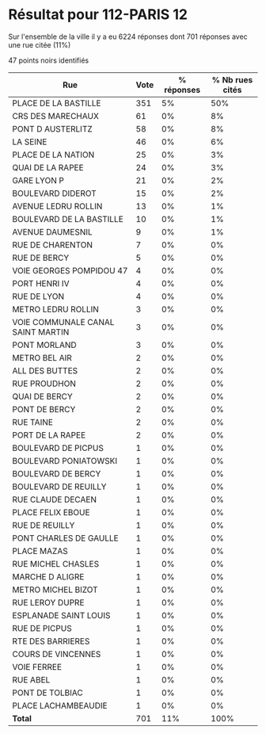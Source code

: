 # Résultat pour 112-PARIS 12

Sur l'ensemble de la ville il y a eu 6224 réponses dont 701 réponses avec une rue citée (11%)

47 points noirs identifiés

| Rue | Vote | % réponses | % Nb rues cités|
|-----|------|------------|----------------|
| PLACE DE LA BASTILLE | 351 | 5% | 50%|
| CRS DES MARECHAUX | 61 | 0% | 8%|
| PONT D AUSTERLITZ | 58 | 0% | 8%|
| LA SEINE | 46 | 0% | 6%|
| PLACE DE LA NATION | 25 | 0% | 3%|
| QUAI DE LA RAPEE | 24 | 0% | 3%|
| GARE LYON P | 21 | 0% | 2%|
| BOULEVARD DIDEROT | 15 | 0% | 2%|
| AVENUE LEDRU ROLLIN | 13 | 0% | 1%|
| BOULEVARD DE LA BASTILLE | 10 | 0% | 1%|
| AVENUE DAUMESNIL | 9 | 0% | 1%|
| RUE DE CHARENTON | 7 | 0% | 0%|
| RUE DE BERCY | 5 | 0% | 0%|
| VOIE GEORGES POMPIDOU 47 | 4 | 0% | 0%|
| PORT HENRI IV | 4 | 0% | 0%|
| RUE DE LYON | 4 | 0% | 0%|
| METRO LEDRU ROLLIN | 3 | 0% | 0%|
| VOIE COMMUNALE CANAL SAINT MARTIN | 3 | 0% | 0%|
| PONT MORLAND | 3 | 0% | 0%|
| METRO BEL AIR | 2 | 0% | 0%|
| ALL DES BUTTES | 2 | 0% | 0%|
| RUE PROUDHON | 2 | 0% | 0%|
| QUAI DE BERCY | 2 | 0% | 0%|
| PONT DE BERCY | 2 | 0% | 0%|
| RUE TAINE | 2 | 0% | 0%|
| PORT DE LA RAPEE | 2 | 0% | 0%|
| BOULEVARD DE PICPUS | 1 | 0% | 0%|
| BOULEVARD PONIATOWSKI | 1 | 0% | 0%|
| BOULEVARD DE BERCY | 1 | 0% | 0%|
| BOULEVARD DE REUILLY | 1 | 0% | 0%|
| RUE CLAUDE DECAEN | 1 | 0% | 0%|
| PLACE FELIX EBOUE | 1 | 0% | 0%|
| RUE DE REUILLY | 1 | 0% | 0%|
| PONT CHARLES DE GAULLE | 1 | 0% | 0%|
| PLACE MAZAS | 1 | 0% | 0%|
| RUE MICHEL CHASLES | 1 | 0% | 0%|
| MARCHE D ALIGRE | 1 | 0% | 0%|
| METRO MICHEL BIZOT | 1 | 0% | 0%|
| RUE LEROY DUPRE | 1 | 0% | 0%|
| ESPLANADE SAINT LOUIS | 1 | 0% | 0%|
| RUE DE PICPUS | 1 | 0% | 0%|
| RTE DES BARRIERES | 1 | 0% | 0%|
| COURS DE VINCENNES | 1 | 0% | 0%|
| VOIE FERREE | 1 | 0% | 0%|
| RUE ABEL | 1 | 0% | 0%|
| PONT DE TOLBIAC | 1 | 0% | 0%|
| PLACE LACHAMBEAUDIE | 1 | 0% | 0%|
| **Total** | 701 | 11% | 100%|
